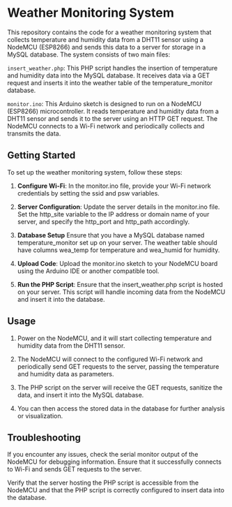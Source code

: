 # Weather Monitoring System

This repository contains the code for a weather monitoring system that collects temperature and humidity data from a DHT11 sensor using a NodeMCU (ESP8266) and sends this data to a server for storage in a MySQL database. The system consists of two main files:

`insert_weather.php`: This PHP script handles the insertion of temperature and humidity data into the MySQL database. It receives data via a GET request and inserts it into the weather table of the temperature_monitor database.

`monitor.ino`: This Arduino sketch is designed to run on a NodeMCU (ESP8266) microcontroller. It reads temperature and humidity data from a DHT11 sensor and sends it to the server using an HTTP GET request. The NodeMCU connects to a Wi-Fi network and periodically collects and transmits the data.

## Getting Started

To set up the weather monitoring system, follow these steps:

1. **Configure Wi-Fi**:
   In the monitor.ino file, provide your Wi-Fi network credentials by setting the ssid and psw variables.

2. **Server Configuration**:
   Update the server details in the monitor.ino file. Set the http_site variable to the IP address or domain name of your server, and specify the http_port and http_path accordingly.

3. **Database Setup**
   Ensure that you have a MySQL database named temperature_monitor set up on your server. The weather table should have columns wea_temp for temperature and wea_humid for humidity.

4. **Upload Code**:
   Upload the monitor.ino sketch to your NodeMCU board using the Arduino IDE or another compatible tool.

5. **Run the PHP Script**:
   Ensure that the insert_weather.php script is hosted on your server. This script will handle incoming data from the NodeMCU and insert it into the database.

## Usage

1. Power on the NodeMCU, and it will start collecting temperature and humidity data from the DHT11 sensor.

2. The NodeMCU will connect to the configured Wi-Fi network and periodically send GET requests to the server, passing the temperature and humidity data as parameters.

3. The PHP script on the server will receive the GET requests, sanitize the data, and insert it into the MySQL database.

4. You can then access the stored data in the database for further analysis or visualization.

## Troubleshooting

If you encounter any issues, check the serial monitor output of the NodeMCU for debugging information. Ensure that it successfully connects to Wi-Fi and sends GET requests to the server.

Verify that the server hosting the PHP script is accessible from the NodeMCU and that the PHP script is correctly configured to insert data into the database.
